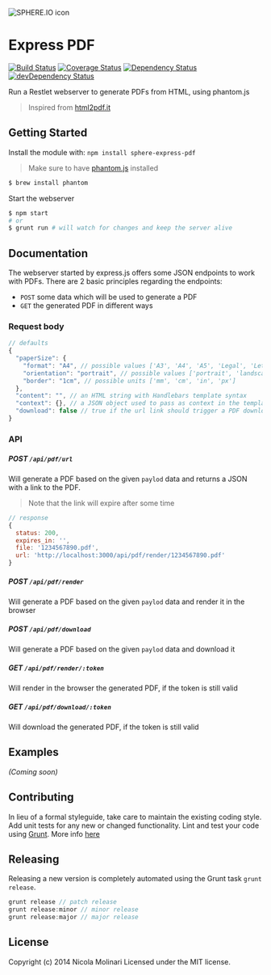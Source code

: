 ![SPHERE.IO icon](https://admin.sphere.io/assets/images/sphere_logo_rgb_long.png)

# Express PDF

[![Build Status](https://travis-ci.org/sphereio/sphere-express-pdf.svg?branch=master)](https://travis-ci.org/sphereio/sphere-express-pdf) [![Coverage Status](https://coveralls.io/repos/sphereio/sphere-express-pdf/badge.png?branch=master)](https://coveralls.io/r/sphereio/sphere-express-pdf?branch=master) [![Dependency Status](https://david-dm.org/sphereio/sphere-express-pdf.svg?theme=shields.io)](https://david-dm.org/sphereio/sphere-express-pdf) [![devDependency Status](https://david-dm.org/sphereio/sphere-express-pdf/dev-status.svg?theme=shields.io)](https://david-dm.org/sphereio/sphere-express-pdf#info=devDependencies)

Run a Restlet webserver to generate PDFs from HTML, using phantom.js

> Inspired from [html2pdf.it](https://github.com/Muscula/html2pdf.it)

## Getting Started
Install the module with: `npm install sphere-express-pdf`

> Make sure to have [phantom.js](http://phantomjs.org/) installed

```bash
$ brew install phantom
```

Start the webserver

```bash
$ npm start
# or
$ grunt run # will watch for changes and keep the server alive
```

## Documentation
The webserver started by express.js offers some JSON endpoints to work with PDFs.
There are 2 basic principles regarding the endpoints:

- `POST` some data which will be used to generate a PDF
- `GET` the generated PDF in different ways

### Request body
```javascript
// defaults
{
  "paperSize": {
    "format": "A4", // possible values ['A3', 'A4', 'A5', 'Legal', 'Letter', 'Tabloid']
    "orientation": "portrait", // possible values ['portrait', 'landscape']
    "border": "1cm", // possible units ['mm', 'cm', 'in', 'px']
  },
  "content": "", // an HTML string with Handlebars template syntax
  "context": {}, // a JSON object used to pass as context in the template
  "download": false // true if the url link should trigger a PDF download, otherwise it will be rendered in the browser
}
```

### API

##### POST `/api/pdf/url`
Will generate a PDF based on the given `paylod` data and returns a JSON with a
link to the PDF.
> Note that the link will expire after some time

```javascript
// response
{
  status: 200,
  expires_in: '',
  file: '1234567890.pdf',
  url: 'http://localhost:3000/api/pdf/render/1234567890.pdf'
}
```

##### POST `/api/pdf/render`
Will generate a PDF based on the given `paylod` data and render it in the browser

##### POST `/api/pdf/download`
Will generate a PDF based on the given `paylod` data and download it

##### GET `/api/pdf/render/:token`
Will render in the browser the generated PDF, if the token is still valid

##### GET `/api/pdf/download/:token`
Will download the generated PDF, if the token is still valid


## Examples
_(Coming soon)_

## Contributing
In lieu of a formal styleguide, take care to maintain the existing coding style. Add unit tests for any new or changed functionality. Lint and test your code using [Grunt](http://gruntjs.com/).
More info [here](CONTRIBUTING.md)

## Releasing
Releasing a new version is completely automated using the Grunt task `grunt release`.

```javascript
grunt release // patch release
grunt release:minor // minor release
grunt release:major // major release
```

## License
Copyright (c) 2014 Nicola Molinari
Licensed under the MIT license.

